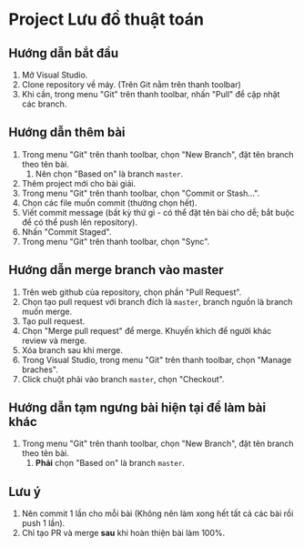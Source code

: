 # Project Lưu đồ thuật toán

## Hướng dẫn bắt đầu

1. Mở Visual Studio.
2. Clone repository về máy. (Trên Git nằm trên thanh toolbar)
3. Khi cần, trong menu "Git" trên thanh toolbar, nhấn "Pull" để cập nhật các branch.

## Hướng dẫn thêm bài

1. Trong menu "Git" trên thanh toolbar, chọn "New Branch", đặt tên branch theo tên bài.
    1. Nên chọn "Based on" là branch `master`.
2. Thêm project mới cho bài giải.
3. Trong menu "Git" trên thanh toolbar, chọn "Commit or Stash...".
4. Chọn các file muốn commit (thường chọn hết).
5. Viết commit message (bất kỳ thứ gì - có thể đặt tên bài cho dễ; bắt buộc để có thể push lên repository).
6. Nhấn "Commit Staged".
7. Trong menu "Git" trên thanh toolbar, chọn "Sync".

## Hướng dẫn merge branch vào master

1. Trên web github của repository, chọn phần "Pull Request".
2. Chọn tạo pull request với branch đích là `master`, branch nguồn là branch muốn merge.
3. Tạo pull request.
4. Chọn "Merge pull request" để merge. Khuyến khích để người khác review và merge.
5. Xóa branch sau khi merge.
6. Trong Visual Studio, trong menu "Git" trên thanh toolbar, chọn "Manage braches".
7. Click chuột phải vào branch `master`, chọn "Checkout".

## Hướng dẫn tạm ngưng bài hiện tại để làm bài khác

1. Trong menu "Git" trên thanh toolbar, chọn "New Branch", đặt tên branch theo tên bài.
    1. **Phải** chọn "Based on" là branch `master`.

## Lưu ý

1. Nên commit 1 lần cho mỗi bài (Không nên làm xong hết tất cả các bài rồi push 1 lần).
2. Chỉ tạo PR và merge **sau** khi hoàn thiện bài làm 100%.